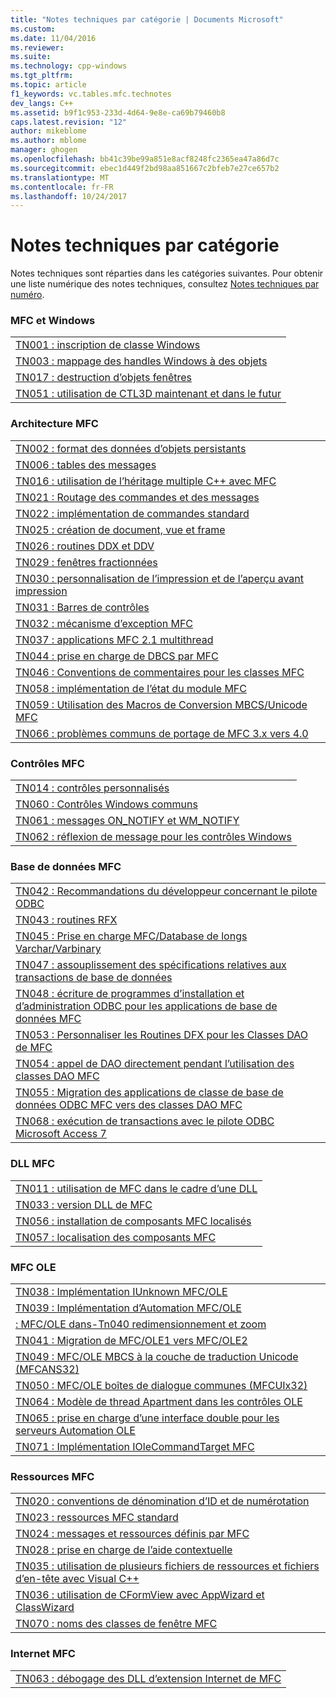 ```yaml
---
title: "Notes techniques par catégorie | Documents Microsoft"
ms.custom: 
ms.date: 11/04/2016
ms.reviewer: 
ms.suite: 
ms.technology: cpp-windows
ms.tgt_pltfrm: 
ms.topic: article
f1_keywords: vc.tables.mfc.technotes
dev_langs: C++
ms.assetid: b9f1c953-233d-4d64-9e8e-ca69b79460b8
caps.latest.revision: "12"
author: mikeblome
ms.author: mblome
manager: ghogen
ms.openlocfilehash: bb41c39be99a851e8acf8248fc2365ea47a86d7c
ms.sourcegitcommit: ebec1d449f2bd98aa851667c2bfeb7e27ce657b2
ms.translationtype: MT
ms.contentlocale: fr-FR
ms.lasthandoff: 10/24/2017
---
```

# <a name="technical-notes-by-category"></a>Notes techniques par catégorie
Notes techniques sont réparties dans les catégories suivantes. Pour obtenir une liste numérique des notes techniques, consultez [Notes techniques par numéro](../mfc/technical-notes-by-number.md).  
  
### <a name="mfc-and-windows"></a>MFC et Windows  
  
||  
|-|  
|[TN001 : inscription de classe Windows](../mfc/tn001-window-class-registration.md)|  
|[TN003 : mappage des handles Windows à des objets](../mfc/tn003-mapping-of-windows-handles-to-objects.md)|  
|[TN017 : destruction d’objets fenêtres](../mfc/tn017-destroying-window-objects.md)|  
|[TN051 : utilisation de CTL3D maintenant et dans le futur](../mfc/tn051-using-ctl3d-now-and-in-the-future.md)|  
  
### <a name="mfc-architecture"></a>Architecture MFC  
  
||  
|-|  
|[TN002 : format des données d’objets persistants](../mfc/tn002-persistent-object-data-format.md)|  
|[TN006 : tables des messages](../mfc/tn006-message-maps.md)|  
|[TN016 : utilisation de l’héritage multiple C++ avec MFC](../mfc/tn016-using-cpp-multiple-inheritance-with-mfc.md)|  
|[TN021 : Routage des commandes et des messages](../mfc/tn021-command-and-message-routing.md)|  
|[TN022 : implémentation de commandes standard](../mfc/tn022-standard-commands-implementation.md)|  
|[TN025 : création de document, vue et frame](../mfc/tn025-document-view-and-frame-creation.md)|  
|[TN026 : routines DDX et DDV](../mfc/tn026-ddx-and-ddv-routines.md)|  
|[TN029 : fenêtres fractionnées](../mfc/tn029-splitter-windows.md)|  
|[TN030 : personnalisation de l’impression et de l’aperçu avant impression](../mfc/tn030-customizing-printing-and-print-preview.md)|  
|[TN031 : Barres de contrôles](../mfc/tn031-control-bars.md)|  
|[TN032 : mécanisme d’exception MFC](../mfc/tn032-mfc-exception-mechanism.md)|  
|[TN037 : applications MFC 2.1 multithread](../mfc/tn037-multithreaded-mfc-2-1-applications.md)|  
|[TN044 : prise en charge de DBCS par MFC](../mfc/tn044-mfc-support-for-dbcs.md)|  
|[TN046 : Conventions de commentaires pour les classes MFC](../mfc/tn046-commenting-conventions-for-the-mfc-classes.md)|  
|[TN058 : implémentation de l’état du module MFC](../mfc/tn058-mfc-module-state-implementation.md)|  
|[TN059 : Utilisation des Macros de Conversion MBCS/Unicode MFC](../mfc/tn059-using-mfc-mbcs-unicode-conversion-macros.md)|  
|[TN066 : problèmes communs de portage de MFC 3.x vers 4.0](../mfc/tn066-common-mfc-3-x-to-4-0-porting-issues.md)|  
  
### <a name="mfc-controls"></a>Contrôles MFC  
  
||  
|-|  
|[TN014 : contrôles personnalisés](../mfc/tn014-custom-controls.md)|  
|[TN060 : Contrôles Windows communs](../mfc/tn060-the-new-windows-common-controls.md)|  
|[TN061 : messages ON_NOTIFY et WM_NOTIFY](../mfc/tn061-on-notify-and-wm-notify-messages.md)|  
|[TN062 : réflexion de message pour les contrôles Windows](../mfc/tn062-message-reflection-for-windows-controls.md)|  
  
### <a name="mfc-database"></a>Base de données MFC  
  
||  
|-|  
|[TN042 : Recommandations du développeur concernant le pilote ODBC](../mfc/tn042-odbc-driver-developer-recommendations.md)|  
|[TN043 : routines RFX](../mfc/tn043-rfx-routines.md)|  
|[TN045 : Prise en charge MFC/Database de longs Varchar/Varbinary](../mfc/tn045-mfc-database-support-for-long-varchar-varbinary.md)|  
|[TN047 : assouplissement des spécifications relatives aux transactions de base de données](../mfc/tn047-relaxing-database-transaction-requirements.md)|  
|[TN048 : écriture de programmes d’installation et d’administration ODBC pour les applications de base de données MFC](../mfc/tn048-writing-odbc-setup-and-administration-programs.md)|  
|[TN053 : Personnaliser les Routines DFX pour les Classes DAO de MFC](../mfc/tn053-custom-dfx-routines-for-dao-database-classes.md)|  
|[TN054 : appel de DAO directement pendant l’utilisation des classes DAO MFC](../mfc/tn054-calling-dao-directly-while-using-mfc-dao-classes.md)|  
|[TN055 : Migration des applications de classe de base de données ODBC MFC vers des classes DAO MFC](../mfc/tn055-migrating-mfc-odbc-database-class-applications-to-mfc-dao-classes.md)|  
|[TN068 : exécution de transactions avec le pilote ODBC Microsoft Access 7](../mfc/tn068-performing-transactions-with-the-microsoft-access-7-odbc-driver.md)|  
  
### <a name="mfc-dlls"></a>DLL MFC  
  
||  
|-|  
|[TN011 : utilisation de MFC dans le cadre d’une DLL](../mfc/tn011-using-mfc-as-part-of-a-dll.md)|  
|[TN033 : version DLL de MFC](../mfc/tn033-dll-version-of-mfc.md)|  
|[TN056 : installation de composants MFC localisés](../mfc/tn056-installation-of-localized-mfc-components.md)|  
|[TN057 : localisation des composants MFC](../mfc/tn057-localization-of-mfc-components.md)|  
  
### <a name="mfc-ole"></a>MFC OLE  
  
||  
|-|  
|[TN038 : Implémentation IUnknown MFC/OLE](../mfc/tn038-mfc-ole-iunknown-implementation.md)|  
|[TN039 : Implémentation d’Automation MFC/OLE](../mfc/tn039-mfc-ole-automation-implementation.md)|  
|[: MFC/OLE dans-Tn040 redimensionnement et zoom](../mfc/tn040-mfc-ole-in-place-resizing-and-zooming.md)|  
|[TN041 : Migration de MFC/OLE1 vers MFC/OLE2](../mfc/tn041-mfc-ole1-migration-to-mfc-ole-2.md)|  
|[TN049 : MFC/OLE MBCS à la couche de traduction Unicode (MFCANS32)](../mfc/tn049-mfc-ole-mbcs-to-unicode-translation-layer-mfcans32.md)|  
|[TN050 : MFC/OLE boîtes de dialogue communes (MFCUIx32)](../mfc/tn050-mfc-ole-common-dialogs-mfcuix32.md)|  
|[TN064 : Modèle de thread Apartment dans les contrôles OLE](../mfc/tn064-apartment-model-threading-in-activex-controls.md)|  
|[TN065 : prise en charge d’une interface double pour les serveurs Automation OLE](../mfc/tn065-dual-interface-support-for-ole-automation-servers.md)|  
|[TN071 : Implémentation IOleCommandTarget MFC](../mfc/tn071-mfc-iolecommandtarget-implementation.md)|  
  
### <a name="mfc-resources"></a>Ressources MFC  
  
||  
|-|  
|[TN020 : conventions de dénomination d’ID et de numérotation](../mfc/tn020-id-naming-and-numbering-conventions.md)|  
|[TN023 : ressources MFC standard](../mfc/tn023-standard-mfc-resources.md)|  
|[TN024 : messages et ressources définis par MFC](../mfc/tn024-mfc-defined-messages-and-resources.md)|  
|[TN028 : prise en charge de l’aide contextuelle](../mfc/tn028-context-sensitive-help-support.md)|  
|[TN035 : utilisation de plusieurs fichiers de ressources et fichiers d’en-tête avec Visual C++](../mfc/tn035-using-multiple-resource-files-and-header-files-with-visual-cpp.md)|  
|[TN036 : utilisation de CFormView avec AppWizard et ClassWizard](../mfc/tn036-using-cformview-with-appwizard-and-classwizard.md)|  
|[TN070 : noms des classes de fenêtre MFC](../mfc/tn070-mfc-window-class-names.md)|  
  
### <a name="mfc-internet"></a>Internet MFC  
  
||  
|-|  
|[TN063 : débogage des DLL d’extension Internet de MFC](../mfc/tn063-debugging-internet-extension-dlls.md)|


